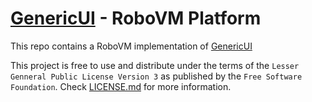 [GenericUI](http://www.github.com/GenericUI) - RoboVM Platform
==============================
This repo contains a RoboVM implementation of [GenericUI](http://www.github.com/GenericUI)


This project is free to use and distribute under the terms of the `Lesser Genneral Public License Version 3` as published by the `Free Software Foundation`.
Check [LICENSE.md](LICENSE.md) for more information.

